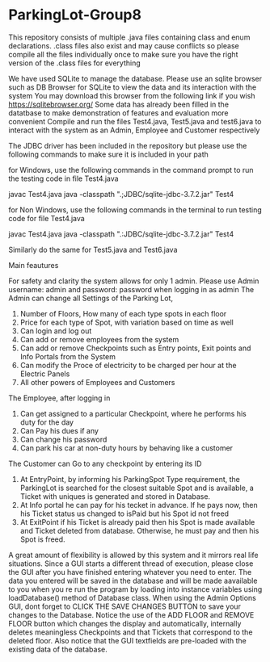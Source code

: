 # ParkingLot-Group8

This repository consists of multiple .java files containing class and enum declarations. 
.class files also exist and may cause conflicts so please compile all the files individually once to make sure you have the right version of the .class files for everything

We have used SQLite to manage the database.
Please use an sqlite browser such as DB Browser for SQLite to view the data and its interaction with the system
You may download this browser from the following link if you wish
https://sqlitebrowser.org/
Some data has already been filled in the datatbase to make demonstration of features and evaluation more convenient 
Compile and run the files Test4.java, Test5.java and test6.java to interact with the system as
an Admin, Employee and Customer respectively

The JDBC driver has been included in the repository but please use the following commands to make sure it is included in your path

for Windows, use the following commands in the command prompt to run the testing code in file Test4.java

javac Test4.java
java -classpath ".;JDBC/sqlite-jdbc-3.7.2.jar" Test4

for Non Windows, use the following commands in the terminal to run testing code for file Test4.java

javac Test4.java
java -classpath ".:JDBC/sqlite-jdbc-3.7.2.jar" Test4

Similarly do the same for Test5.java and Test6.java

Main feautures

For safety and clarity the system allows for only 1 admin. 
Please use Admin username: admin
and password: password
when logging in as admin
The Admin can change all Settings of the Parking Lot,
1. Number of Floors, How many of each type spots in each floor
2. Price for each type of Spot, with variation based on time as well
3. Can login and log out
4. Can add or remove employees from the system
5. Can add or remove Checkpoints such as Entry points, Exit points and Info Portals from the System
6. Can modify the Proce of electricity to be charged per hour at the Electric Panels
7. All other powers of Employees and Customers

The Employee, after logging in 
1. Can get assigned to a particular Checkpoint, where he performs his duty for the day
2. Can Pay his dues if any
3. Can change his password
4. Can park his car at non-duty hours by behaving like a customer

The Customer can Go to any checkpoint by entering its ID
1. At EntryPoint, by informing his ParkingSpot Type requirement, the ParkingLot is searched for the closest suitable Spot and is available, a Ticket with uniques is generated and stored in Database. 
2. At Info portal he can pay for his tecket in advance. If he pays now, then his Ticket status us changed to isPaid but his Spot id not freed
3. At ExitPoint if his Ticket is already paid then his Spot is made available and Ticket deleted from database. Otherwise, he must pay and then his Spot is freed.

A great amount of flexibility is allowed by this system and it mirrors real life situations.
Since a GUI starts a different thread of execution, please close the GUI after you have finished entering whatever you need to enter. The data you entered will be saved in the database and will be made aavailable to you when you re run the program by loading into instance variables using loadDatabase() method of Database class. When using the Admin Options GUI, dont forget to CLICK THE SAVE CHANGES BUTTON to save your changes to the Database. 
Notice the use of the ADD FLOOR and REMOVE FLOOR button which changes the display and automatically, internally deletes meaningless Checkpoints and that Tickets that correspond to the deleted floor. Also notice that the GUI textfields are pre-loaded with the existing data of the database.
